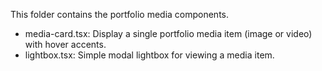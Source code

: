 This folder contains the portfolio media components.

- media-card.tsx: Display a single portfolio media item (image or video) with hover accents.
- lightbox.tsx: Simple modal lightbox for viewing a media item.
